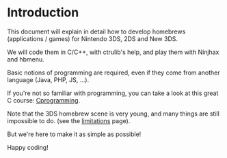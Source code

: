 # Introduction

This document will explain in detail how to develop homebrews (applications / games) for Nintendo 3DS, 2DS and New 3DS.

We will code them in C/C++, with ctrulib's help, and play them with Ninjhax and hbmenu.

Basic notions of programming are required, even if they come from another language (Java, PHP, JS, ...).

If you're not so familiar with programming, you can take a look at this great C course: [Cprogramming](http://www.cprogramming.com/tutorial.html).

Note that the 3DS homebrew scene is very young, and many things are still impossible to do. (see the [limitations](https://github.com/xem/3DShomebrew/blob/gh-pages/tutorial.md/blob/gh-pages/tutorial/limitations.md) page).

But we're here to make it as simple as possible!

Happy coding!